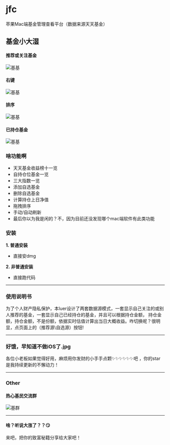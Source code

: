# jfc
苹果Mac端基金管理查看平台（数据来源天天基金）

## 基金小大湿
#### 推荐或关注基金
![基基](https://github.com/Hurdery/jfc/blob/master/resource/1.png)
#### 右键
![基基](https://github.com/Hurdery/jfc/blob/master/resource/2.png)
#### 排序
![基基](https://github.com/Hurdery/jfc/blob/master/resource/3.png)
#### 已持仓基金
![基基](https://github.com/Hurdery/jfc/blob/master/resource/4.png)

### 啥功能啊

* 天天基金收益榜十一览
* 自持仓位基金一览
* 三大指数一览
* 添加自选基金
* 删除自选基金
* 计算持仓上日净值
* 拖拽排序
* 手动/自动刷新
* 最后你以为我是闲的？不，因为目前还没发现哪个mac端软件有此类功能

### 安装

**1. 普通安装**

* 直接安dmg

**2. 非普通安装**

* 直接跑代码

---

### 使用说明书

为了个人财产隐私保护，本luer设计了两套数据源模式，一套显示自己关注的或别人推荐的基金，一套显示自己已经持仓的基金，并且可以根据持仓金额，
持仓金额，持仓金额，不是份额，依据实时估值计算出当日大概收益。咋切换呢？很明显，点页面上的（推荐源\自选源）按钮!

--- 

### 好饿，早知道不做iOS了.jpg

各位小老板如果觉得好用，麻烦用你发财的小手手点颗✨✨✨✨✨✨吧 ，你的star是我持续更新的不懈动力！

---

### Other

#### 热心基民交流群

![基群](https://github.com/Hurdery/jfc/blob/master/resource/%E7%83%AD%E5%BF%83%E5%9F%BA%E6%B0%91.jpg)

--- 

#### 啥？听说大涨了？？😏

来吧，把你的致富秘籍分享给大家吧！

